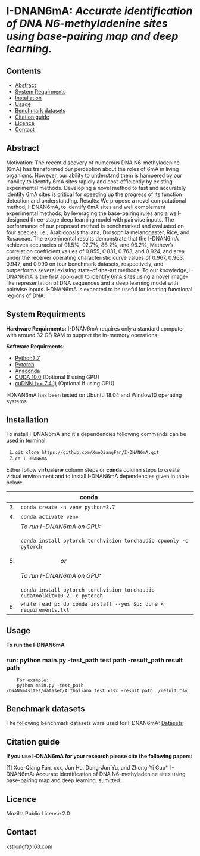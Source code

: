 I-DNAN6mA: *Accurate identification of DNA N6-methyladenine sites using base-pairing map and deep learning.*
====

Contents
----
  * [Abstract](#abstract)
  * [System Requirments](#system-requirments)
  * [Installation](#installation)
  * [Usage](#usage)
  * [Benchmark datasets](#datasets)
  * [Citation guide](#citation-guide)
  * [Licence](#licence)
  * [Contact](#contact)


Abstract
----
Motivation: The recent discovery of numerous DNA N6-methyladenine (6mA) has transformed our perception about the roles of 6mA in living organisms. However, our ability to understand them is hampered by our inability to identify 6mA sites rapidly and cost-efficiently by existing experimental methods. Developing a novel method to fast and accurately identify 6mA sites is critical for speeding up the progress of its function detection and understanding.
Results: We propose a novel computational method, I-DNAN6mA, to identify 6mA sites and well complement experimental methods, by leveraging the base-pairing rules and a well-designed three-stage deep learning model with pairwise inputs. The performance of our proposed method is benchmarked and evaluated on four species, i.e., Arabidopsis thaliana, Drosophila melanogaster, Rice, and Rosaceae. The experimental results demonstrate that the I-DNAN6mA achieves accuracies of 91.5%, 92.7%, 88.2%, and 96.2%, Mathew’s correlation coefficient values of 0.855, 0.831, 0.763, and 0.924, and area under the receiver operating characteristic curve values of 0.967, 0.963, 0.947, and 0.990 on four benchmark datasets, respectively, and outperforms several existing state-of-the-art methods. To our knowledge, I-DNAN6mA is the first approach to identify 6mA sites using a novel image-like representation of DNA sequences and a deep learning model with pairwise inputs. I-DNAN6mA is expected to be useful for locating functional regions of DNA. 

System Requirments
----

**Hardware Requirments:**
I-DNAN6mA requires only a standard computer with around 32 GB RAM to support the in-memory operations.

**Software Requirments:**
* [Python3.7](https://docs.python-guide.org/starting/install3/linux/)
* [Pytorch](https://pytorch.org/)
* [Anaconda](https://anaconda.org/anaconda/virtualenv)
* [CUDA 10.0](https://developer.nvidia.com/cuda-10.0-download-archive) (Optional If using GPU)
* [cuDNN (>= 7.4.1)](https://developer.nvidia.com/cudnn) (Optional If using GPU)

I-DNAN6mA has been tested on Ubuntu 18.04 and Window10 operating systems

Installation
----

To install I-DNAN6mA and it's dependencies following commands can be used in terminal:

1. `git clone https://github.com/XueQiangFan/I-DNAN6mA.git`
2. `cd I-DNAN6mA`

Either follow **virtualenv** column steps or **conda** column steps to create virtual environment and to install I-DNAN6mA dependencies given in table below:<br />

|  | &nbsp;&nbsp;&nbsp;&nbsp;&nbsp;&nbsp;&nbsp;&nbsp;&nbsp;&nbsp;&nbsp;&nbsp;&nbsp;&nbsp;&nbsp;&nbsp;&nbsp;&nbsp;&nbsp;&nbsp;&nbsp;&nbsp;&nbsp;&nbsp;&nbsp;&nbsp;&nbsp;&nbsp;&nbsp;&nbsp;&nbsp;&nbsp;&nbsp;&nbsp;&nbsp;&nbsp; conda |
| :- | :--- |
| 3. |  `conda create -n venv python=3.7` |
| 4. |  `conda activate venv` | 
| 5. |  *To run I-DNAN6mA on CPU:*<br /> <br /> `conda install pytorch torchvision torchaudio cpuonly -c pytorch` <br /> <br /> &nbsp;&nbsp;&nbsp;&nbsp;&nbsp;&nbsp;&nbsp;&nbsp;&nbsp;&nbsp;&nbsp;&nbsp;&nbsp;&nbsp;&nbsp;&nbsp;&nbsp;&nbsp;&nbsp;&nbsp;&nbsp;&nbsp;&nbsp;&nbsp; *or* <br /> <br />*To run I-DNAN6mA on GPU:*<br /> <br /> `conda install pytorch torchvision torchaudio cudatoolkit=10.2 -c pytorch` |
| 6. | `while read p; do conda install --yes $p; done < requirements.txt` | 

Usage
----

**To run the I-DNAN6mA**
### run: python main.py -test_path test path -result_path result path
~~~
    For example:
    python main.py -test_path /DNAN6mAsites/dataset/A.thaliana_test.xlsx -result_path ./result.csv
~~~


Benchmark datasets
----

The following benchmark datasets ware used for I-DNAN6mA:
[Datasets](https://github.com/XueQiangFan/I-DNAN6mA/tree/main/Benchmark%20datasets)

Citation guide
----

**If you use I-DNAN6mA for your research please cite the following papers:**

[1]  Xue-Qiang Fan, xxx, Jun Hu, Dong-Jun Yu, and Zhong-Yi Guo*. I-DNAN6mA: Accurate identification of DNA N6-methyladenine sites using base-pairing map and deep learning. sumitted.

Licence
----
Mozilla Public License 2.0

Contact
----
xstrongf@163.com
